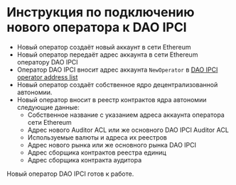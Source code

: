 # Инструкция по подключению нового оператора к DAO IPCI
- Новый оператор создаёт новый аккаунт в сети Ethereum
- Новый оператор передаёт адрес аккаунта в сети Ethereum оператору DAO IPCI
- Оператор DAO IPCI вносит адрес аккаунта `NewOperator` в [DAO IPCI operator address list](https://github.com/airalab/DAO-IPCI/blob/master/OperatorList.md)
- Новый оператор создаёт собственное ядро децентрализованной автономии.
- Новый оператор вносит в реестр контрактов ядра автономии следующие данные:
  - Собственное название с указанием адреса аккаунта оператора сети Ethereum
  - Адрес нового Auditor ACL или же основного DAO IPCI Auditor ACL
  - Используемые валюты и адреса их реестров
  - Адрес нового рынка или же основного рынка DAO IPCI
  - Адрес сборщика контрактов реестра единиц
  - Адрес сборщика контракта аудитора
  
Новый оператор DAO IPCI готов к работе.

